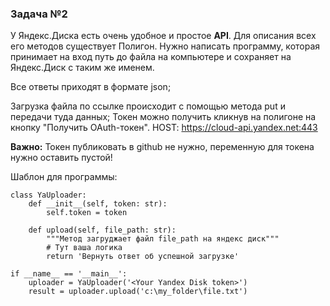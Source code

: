 ### Задача №2
У Яндекс.Диска есть очень удобное и простое **API**. Для описания всех его методов существует Полигон. Нужно написать программу, которая принимает на вход путь до файла на компьютере и сохраняет на Яндекс.Диск с таким же именем.

Все ответы приходят в формате json;

Загрузка файла по ссылке происходит с помощью метода put и передачи туда данных;
Токен можно получить кликнув на полигоне на кнопку "Получить OAuth-токен".
HOST: https://cloud-api.yandex.net:443

**Важно:** Токен публиковать в github не нужно, переменную для токена нужно оставить пустой!

Шаблон для программы:
```
class YaUploader:
    def __init__(self, token: str):
        self.token = token

    def upload(self, file_path: str):
        """Метод загруджает файл file_path на яндекс диск"""
        # Тут ваша логика
        return 'Вернуть ответ об успешной загрузке'

if __name__ == '__main__':
    uploader = YaUploader('<Your Yandex Disk token>')
    result = uploader.upload('c:\my_folder\file.txt')
```
